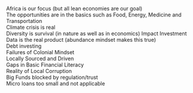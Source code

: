 Africa is our focus (but all lean economies are our goal)  
The opportunities are in the basics such as Food, Energy, Medicine and Transportation   
Climate crisis is real   
Diversity is survival (in nature as well as in economics)
Impact Investment   
Data is the real product (abundance mindset makes this true)  
Debt investing  
Failures of Colonial Mindset  
Locally Sourced and Driven  
Gaps in Basic Financial Literacy  
Reality of Local Corruption  
Big Funds blocked by regulation/trust  
Micro loans too small and not applicable  